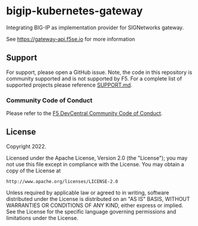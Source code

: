 # bigip-kubernetes-gateway

Integrating BIG-IP as implementation provider for SIGNetworks gateway.

See https://gateway-api.f5se.io for more information

## Support

For support, please open a GitHub issue. Note, the code in this repository is community supported and is not supported by F5. For a complete list of supported projects please reference [SUPPORT.md](./docs/SUPPORT.md).

### Community Code of Conduct
Please refer to the [F5 DevCentral Community Code of Conduct](./docs/code_of_conduct.md).

## License

Copyright 2022.

Licensed under the Apache License, Version 2.0 (the "License");
you may not use this file except in compliance with the License.
You may obtain a copy of the License at

    http://www.apache.org/licenses/LICENSE-2.0

Unless required by applicable law or agreed to in writing, software
distributed under the License is distributed on an "AS IS" BASIS,
WITHOUT WARRANTIES OR CONDITIONS OF ANY KIND, either express or implied.
See the License for the specific language governing permissions and
limitations under the License.
